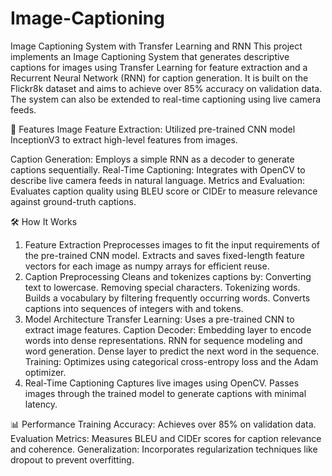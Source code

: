 # Image-Captioning

Image Captioning System with Transfer Learning and RNN
This project implements an Image Captioning System that generates descriptive captions for images using Transfer Learning for feature extraction and a Recurrent Neural Network (RNN) for caption generation. It is built on the Flickr8k dataset and aims to achieve over 85% accuracy on validation data. The system can also be extended to real-time captioning using live camera feeds.

📜 Features
Image Feature Extraction:
Utilized pre-trained CNN model InceptionV3 to extract high-level features from images.

Caption Generation:
Employs a simple RNN as a decoder to generate captions sequentially.
Real-Time Captioning:
Integrates with OpenCV to describe live camera feeds in natural language.
Metrics and Evaluation:
Evaluates caption quality using BLEU score or CIDEr to measure relevance against ground-truth captions.

🛠️ How It Works
1. Feature Extraction
Preprocesses images to fit the input requirements of the pre-trained CNN model.
Extracts and saves fixed-length feature vectors for each image as numpy arrays for efficient reuse.
2. Caption Preprocessing
Cleans and tokenizes captions by:
Converting text to lowercase.
Removing special characters.
Tokenizing words.
Builds a vocabulary by filtering frequently occurring words.
Converts captions into sequences of integers with <start> and <end> tokens.
3. Model Architecture
Transfer Learning:
Uses a pre-trained CNN to extract image features.
Caption Decoder:
Embedding layer to encode words into dense representations.
RNN for sequence modeling and word generation.
Dense layer to predict the next word in the sequence.
Training:
Optimizes using categorical cross-entropy loss and the Adam optimizer.
4. Real-Time Captioning
Captures live images using OpenCV.
Passes images through the trained model to generate captions with minimal latency.

📊 Performance
Training Accuracy: Achieves over 85% on validation data.
Evaluation Metrics: Measures BLEU and CIDEr scores for caption relevance and coherence.
Generalization: Incorporates regularization techniques like dropout to prevent overfitting.
